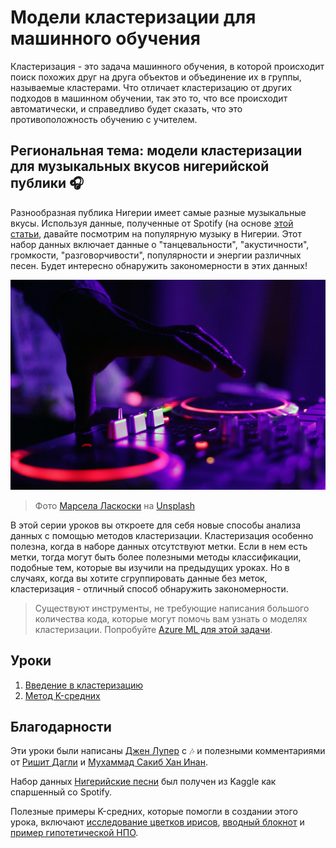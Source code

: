 # Модели кластеризации для машинного обучения

Кластеризация - это задача машинного обучения, в которой происходит поиск похожих друг на друга объектов и объединение их в группы, называемые кластерами. Что отличает кластеризацию от других подходов в машинном обучении, так это то, что все происходит автоматически, и справедливо будет сказать, что это противоположность обучению с учителем.

## Региональная тема: модели кластеризации для музыкальных вкусов нигерийской публики 🎧

Разнообразная публика Нигерии имеет самые разные музыкальные вкусы. Используя данные, полученные от Spotify (на основе [этой статьи](https://towardsdatascience.com/country-wise-visual-analysis-of-music-taste-using-spotify-api-seaborn-in-python-77f5b749b421), давайте посмотрим на популярную музыку в Нигерии. Этот набор данных включает данные о "танцевальности", "акустичности", громкости, "разговорчивости", популярности и энергии различных песен. Будет интересно обнаружить закономерности в этих данных!

![Диджейский пульт](../images/turntable.jpg)

> Фото <a href="https://unsplash.com/@marcelalaskoski?utm_source=unsplash&utm_medium=referral&utm_content=creditCopyText">Марсела Ласкоски</a> на <a href="https://unsplash.com/s/photos/nigerian-music?utm_source=unsplash&utm_medium=referral&utm_content=creditCopyText">Unsplash</a>

В этой серии уроков вы откроете для себя новые способы анализа данных с помощью методов кластеризации. Кластеризация особенно полезна, когда в наборе данных отсутствуют метки. Если в нем есть метки, тогда могут быть более полезными методы классификации, подобные тем, которые вы изучили на предыдущих уроках. Но в случаях, когда вы хотите сгруппировать данные без меток, кластеризация - отличный способ обнаружить закономерности.

> Существуют инструменты, не требующие написания большого количества кода, которые могут помочь вам узнать о моделях кластеризации. Попробуйте [Azure ML для этой задачи](https://docs.microsoft.com/learn/modules/create-clustering-model-azure-machine-learning-designer/?WT.mc_id=academic-77952-leestott).
## Уроки

1. [Введение в кластеризацию](../1-Visualize/README.md)
2. [Метод K-средних](../2-K-Means/README.md)
## Благодарности

Эти уроки были написаны [Джен Лупер](https://www.twitter.com/jenlooper) с 🎶 и полезными комментариями от [Ришит Дагли](https://rishit_dagli) и [Мухаммад Сакиб Хан Инан](https://twitter.com/Sakibinan).

Набор данных [Нигерийские песни](https://www.kaggle.com/sootersaalu/nigerian-songs-spotify) был получен из Kaggle как спаршенный со Spotify.

Полезные примеры K-средних, которые помогли в создании этого урока, включают [исследование цветков ирисов](https://www.kaggle.com/bburns/iris-exploration-pca-k-means-and-gmm-clustering), [вводный блокнот](https://www.kaggle.com/prashant111/k-means-clustering-with-python) и [пример гипотетической НПО](https://www.kaggle.com/ankandash/pca-k-means-clustering-hierarchical-clustering).

